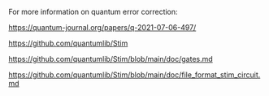 For more information on quantum error correction: 

https://quantum-journal.org/papers/q-2021-07-06-497/

https://github.com/quantumlib/Stim

https://github.com/quantumlib/Stim/blob/main/doc/gates.md

https://github.com/quantumlib/Stim/blob/main/doc/file_format_stim_circuit.md

